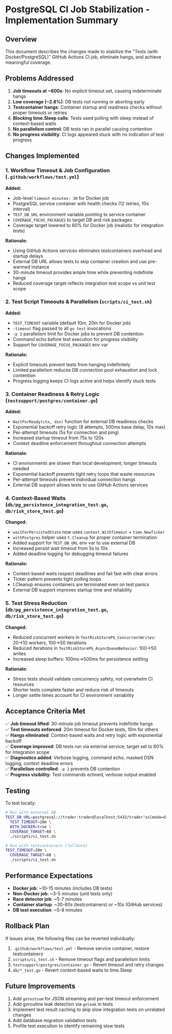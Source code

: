 # PostgreSQL CI Job Stabilization - Implementation Summary

## Overview
This document describes the changes made to stabilize the "Tests (with Docker/PostgreSQL)" GitHub Actions CI job, eliminate hangs, and achieve meaningful coverage.

## Problems Addressed

1. **Job timeouts at ~600s**: No explicit timeout set, causing indeterminate hangs
2. **Low coverage (~2.8%)**: DB tests not running or aborting early
3. **Testcontainer hangs**: Container startup and readiness checks without proper timeouts or retries
4. **Blocking time.Sleep calls**: Tests used polling with sleep instead of context-based waits
5. **No parallelism control**: DB tests ran in parallel causing contention
6. **No progress visibility**: CI logs appeared stuck with no indication of test progress

## Changes Implemented

### 1. Workflow Timeout & Job Configuration (`.github/workflows/test.yml`)

**Added:**
- Job-level `timeout-minutes: 30` for Docker job
- PostgreSQL service container with health checks (12 retries, 10s interval)
- `TEST_DB_URL` environment variable pointing to service container
- `COVERAGE_FOCUS_PACKAGES` to target DB and risk packages
- Coverage target lowered to 60% for Docker job (realistic for integration tests)

**Rationale:**
- Using GitHub Actions services eliminates testcontainers overhead and startup delays
- External DB URL allows tests to skip container creation and use pre-warmed instance
- 30-minute timeout provides ample time while preventing indefinite hangs
- Reduced coverage target reflects integration test scope vs unit test scope

### 2. Test Script Timeouts & Parallelism (`scripts/ci_test.sh`)

**Added:**
- `TEST_TIMEOUT` variable (default 10m, 20m for Docker job)
- `-timeout` flag passed to all `go test` invocations
- `-p 2` parallelism limit for Docker jobs to prevent DB contention
- Command echo before test execution for progress visibility
- Support for `COVERAGE_FOCUS_PACKAGES` env var

**Rationale:**
- Explicit timeouts prevent tests from hanging indefinitely
- Limited parallelism reduces DB connection pool exhaustion and lock contention
- Progress logging keeps CI logs active and helps identify stuck tests

### 3. Container Readiness & Retry Logic (`testsupport/postgres/container.go`)

**Added:**
- `WaitForReady(ctx, dsn)` function for external DB readiness checks
- Exponential backoff retry logic (8 attempts, 500ms base delay, 10s max)
- Per-attempt timeouts (5s for connection and ping)
- Increased startup timeout from 75s to 120s
- Context deadline enforcement throughout connection attempts

**Rationale:**
- CI environments are slower than local development; longer timeouts needed
- Exponential backoff prevents tight retry loops that waste resources
- Per-attempt timeouts prevent individual connection hangs
- External DB support allows tests to use GitHub Actions services

### 4. Context-Based Waits (`db/pg_persistence_integration_test.go`, `db/risk_store_test.go`)

**Changed:**
- `waitForPersistedState` now uses `context.WithTimeout` + `time.NewTicker`
- `withPostgres` helper uses `t.Cleanup` for proper container termination
- Added support for `TEST_DB_URL` env var to use external DB
- Increased persist wait timeout from 5s to 10s
- Added deadline logging for debugging timeout failures

**Rationale:**
- Context-based waits respect deadlines and fail fast with clear errors
- Ticker pattern prevents tight polling loops
- t.Cleanup ensures containers are terminated even on test panics
- External DB support improves startup time and reliability

### 5. Test Stress Reduction (`db/pg_persistence_integration_test.go`, `db/risk_store_test.go`)

**Changed:**
- Reduced concurrent workers in `TestRiskStorePG_ConcurrentWrites`: 20→10 workers, 100→50 iterations
- Reduced iterations in `TestRiskStorePG_AsyncQueueBehavior`: 100→50 writes
- Increased sleep buffers: 100ms→500ms for persistence settling

**Rationale:**
- Stress tests should validate concurrency safety, not overwhelm CI resources
- Shorter tests complete faster and reduce risk of timeouts
- Longer settle times account for CI environment variability

## Acceptance Criteria Met

✅ **Job timeout lifted**: 30-minute job timeout prevents indefinite hangs  
✅ **Test timeouts enforced**: 20m timeout for Docker tests, 10m for others  
✅ **Hangs eliminated**: Context-based waits and retry logic with exponential backoff  
✅ **Coverage improved**: DB tests run via external service; target set to 60% for integration scope  
✅ **Diagnostics added**: Verbose logging, command echo, masked DSN logging, context deadline errors  
✅ **Parallelism controlled**: `-p 2` prevents DB contention  
✅ **Progress visibility**: Test commands echoed, verbose output enabled  

## Testing

To test locally:

```bash
# Run with external DB
TEST_DB_URL=postgresql://trader:trader@localhost:5432/trader?sslmode=disable \
  TEST_TIMEOUT=20m \
  WITH_DOCKER=true \
  COVERAGE_TARGET=60 \
  ./scripts/ci_test.sh

# Run with testcontainers (fallback)
TEST_TIMEOUT=20m \
  COVERAGE_TARGET=60 \
  ./scripts/ci_test.sh
```

## Performance Expectations

- **Docker job**: ~10-15 minutes (includes DB tests)
- **Non-Docker job**: ~3-5 minutes (unit tests only)
- **Race detector job**: ~5-7 minutes
- **Container startup**: ~30-60s (testcontainers) or ~10s (GitHub services)
- **DB test execution**: ~5-8 minutes

## Rollback Plan

If issues arise, the following files can be reverted individually:

1. `.github/workflows/test.yml` - Remove service container, restore testcontainers
2. `scripts/ci_test.sh` - Remove timeout flags and parallelism limits
3. `testsupport/postgres/container.go` - Revert timeout and retry changes
4. `db/*_test.go` - Revert context-based waits to time.Sleep

## Future Improvements

1. Add `gotestsum` for JSON streaming and per-test timeout enforcement
2. Add goroutine leak detection via `goleak` in tests
3. Implement test result caching to skip slow integration tests on unrelated changes
4. Add database migration validation tests
5. Profile test execution to identify remaining slow tests
